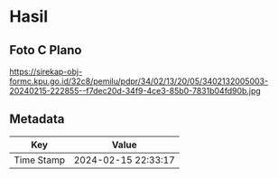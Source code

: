 # Hasil

## Foto C Plano

https://sirekap-obj-formc.kpu.go.id/32c8/pemilu/pdpr/34/02/13/20/05/3402132005003-20240215-222855--f7dec20d-34f9-4ce3-85b0-7831b04fd90b.jpg


## Metadata

| Key        | Value               |
| ---------- | ------------------- |
| Time Stamp | 2024-02-15 22:33:17 |



